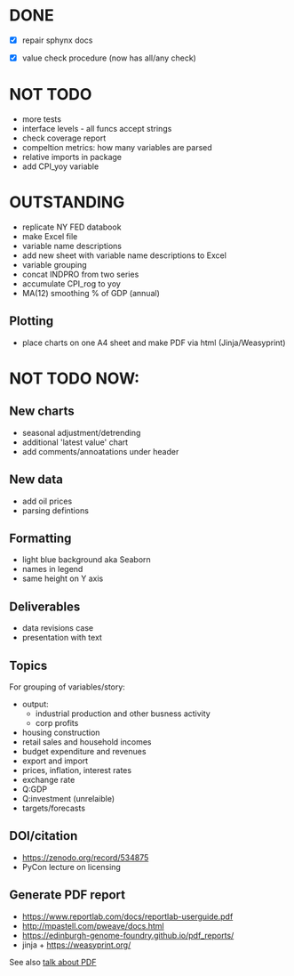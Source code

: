 DONE
====
- [x] repair sphynx docs
- [x] value check procedure (now has all/any check) 


NOT TODO
========
- more tests
- interface levels - all funcs accept strings 
- check coverage report 
- compeltion metrics: how many variables are parsed
- relative imports in package
- add CPI_yoy variable


OUTSTANDING
===========
- replicate NY FED databook
- make Excel file
- variable name descriptions
- add new sheet with variable name descriptions to Excel
- variable grouping
- concat INDPRO from two series
- accumulate CPI_rog to yoy
- MA(12) smoothing 
 % of GDP (annual)

Plotting
--------
  - place charts on one A4 sheet and make PDF via html (Jinja/Weasyprint)

    
# NOT TODO NOW:
New charts
----------
  - seasonal adjustment/detrending 
  - additional 'latest value' chart
  - add comments/annoatations under header
  
New data
--------
  - add oil prices
  - parsing defintions
  
Formatting
-------------  
  - light blue background aka Seaborn
  - names in legend
  - same height on Y axis
  
  
  
Deliverables
------------
- data revisions case
- presentation with text

Topics
------  

For grouping of variables/story:

 - output: 
   - industrial production and other busness activity
   - corp profits
 - housing construction
 - retail sales and household incomes    
 - budget expenditure and revenues
 - export and import
 - prices, inflation, interest rates
 - exchange rate
 - Q:GDP
 - Q:investment (unrelaible)
 - targets/forecasts   


DOI/citation
------------

- https://zenodo.org/record/534875 
- PyCon lecture on licensing


Generate PDF report
-------------------

- https://www.reportlab.com/docs/reportlab-userguide.pdf
- http://mpastell.com/pweave/docs.html
- https://edinburgh-genome-foundry.github.io/pdf_reports/
- jinja + https://weasyprint.org/ 

See also [talk about PDF](https://www.google.com/url?sa=t&rct=j&q=&esrc=s&source=web&cd=1&cad=rja&uact=8&ved=0ahUKEwjDwvOtkYXbAhUDBiwKHZq6CPgQtwIIKzAA&url=https%3A%2F%2Fwww.youtube.com%2Fwatch%3Fv%3Dv8W-LxzZ9yo&usg=AOvVaw39aMRZTcXyYPlTxzcOTLPi)






